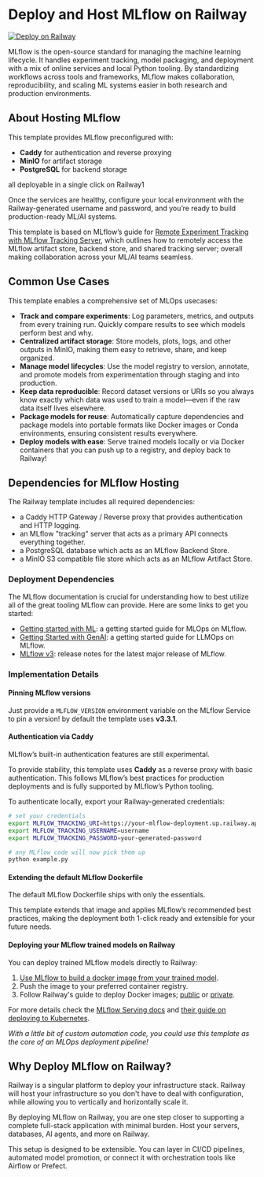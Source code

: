 # Deploy and Host MLflow on Railway

[![Deploy on Railway](https://railway.app/button.svg)](https://railway.app/template/SOMETHING)

MLflow is the open-source standard for managing the machine learning lifecycle. It handles experiment tracking, model packaging, and deployment with a mix of online services and local Python tooling. By standardizing workflows across tools and frameworks, MLflow makes collaboration, reproducibility, and scaling ML systems easier in both research and production environments.

## About Hosting MLflow

This template provides MLflow preconfigured with:

- **Caddy** for authentication and reverse proxying
- **MinIO** for artifact storage
- **PostgreSQL** for backend storage

all deployable in a single click on Railway1

Once the services are healthy, configure your local environment with the Railway-generated username and password, and you’re ready to build production-ready ML/AI systems.

This template is based on MLflow’s guide for [Remote Experiment Tracking with MLflow Tracking Server](https://mlflow.org/docs/latest/ml/tracking/tutorials/remote-server/), which outlines how to remotely access the MLflow artifact store, backend store, and shared tracking server; overall making collaboration across your ML/AI teams seamless.

## Common Use Cases

This template enables a comprehensive set of MLOps usecases:

- **Track and compare experiments**: Log parameters, metrics, and outputs from every training run. Quickly compare results to see which models perform best and why.
- **Centralized artifact storage**: Store models, plots, logs, and other outputs in MinIO, making them easy to retrieve, share, and keep organized.
- **Manage model lifecycles**: Use the model registry to version, annotate, and promote models from experimentation through staging and into production.
- **Keep data reproducible**: Record dataset versions or URIs so you always know exactly which data was used to train a model—even if the raw data itself lives elsewhere.
- **Package models for reuse**: Automatically capture dependencies and package models into portable formats like Docker images or Conda environments, ensuring consistent results everywhere.
- **Deploy models with ease**: Serve trained models locally or via Docker containers that you can push up to a registry, and deploy back to Railway!

## Dependencies for MLflow Hosting

The Railway template includes all required dependencies:

- a Caddy HTTP Gateway / Reverse proxy that provides authentication and HTTP logging.
- an MLflow "tracking" server that acts as a primary API connects everything together.
- a PostgreSQL database which acts as an MLflow Backend Store.
- a MinIO S3 compatible file store which acts as an MLflow Artifact Store.

### Deployment Dependencies

The MLflow documentation is crucial for understanding how to best utilize all of the great tooling MLflow can provide. 
Here are some links to get you started:

- [Getting started with ML](https://MLflow.org/docs/latest/ml/getting-started/): a getting started guide for MLOps on MLflow.
- [Getting Started with GenAI](https://MLflow.org/docs/latest/genai/getting-started/): a getting started guide for LLMOps on MLflow.
- [MLflow v3](https://MLflow.org/docs/latest/genai/MLflow-3): release notes for the latest major release of MLflow.

### Implementation Details

#### Pinning MLflow versions

Just provide a `MLFLOW_VERSION` environment variable on the MLflow Service to pin a version! by default the template uses **v3.3.1**.

#### Authentication via Caddy

MLflow’s built-in authentication features are still experimental.

To provide stability, this template uses **Caddy** as a reverse proxy with basic authentication. This follows MLflow’s best practices for production deployments and is fully supported by MLflow’s Python tooling.

To authenticate locally, export your Railway-generated credentials:

```bash
# set your credentials
export MLFLOW_TRACKING_URI=https://your-mlflow-deployment.up.railway.app
export MLFLOW_TRACKING_USERNAME=username
export MLFLOW_TRACKING_PASSWORD=your-generated-password

# any MLflow code will now pick them up
python example.py
```

#### Extending the default MLflow Dockerfile

The default MLflow Dockerfile ships with only the essentials.

This template extends that image and applies MLflow’s recommended best practices, making the deployment both 1-click ready and extensible for your future needs.

#### Deploying your MLflow trained models on Railway

You can deploy trained MLflow models directly to Railway: 

1. [Use MLflow to build a docker image from your trained model](https://mlflow.org/docs/latest/api_reference/cli.html#mlflow-models-build-docker).
2. Push the image to your preferred container registry.
3. Follow Railway's guide to deploy Docker images; [public](https://docs.railway.com/guides/services#deploying-a-public-docker-image) or [private](https://docs.railway.com/guides/services#deploying-a-private-docker-image).

For more details check the [MLflow Serving docs](https://mlflow.org/docs/latest/ml/deployment/) and [their guide on deploying to Kubernetes](https://mlflow.org/docs/latest/ml/deployment/deploy-model-to-kubernetes/).

_With a little bit of custom automation code, you could use this template as the core of an MLOps deployment pipeline!_

## Why Deploy MLflow on Railway?

Railway is a singular platform to deploy your infrastructure stack. Railway will host your infrastructure so you don't have to deal with configuration, while allowing you to vertically and horizontally scale it.

By deploying MLflow on Railway, you are one step closer to supporting a complete full-stack application with minimal burden. Host your servers, databases, AI agents, and more on Railway.

This setup is designed to be extensible. You can layer in CI/CD pipelines, automated model promotion, or connect it with orchestration tools like Airflow or Prefect.